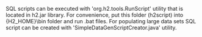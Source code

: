 SQL scripts can be executed with 'org.h2.tools.RunScript' utility that is located in h2.jar library. 
For convenience, put this folder (h2script) into {H2_HOME}\bin folder and run .bat files.
For populating large data sets SQL script can be created with 'SimpleDataGenScriptCreator.java' utility.
